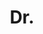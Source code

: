 ---
name: Carl Henrik Ek
title: Dr.
email: 
website: http://cms.brookes.ac.uk/staff/CarlEk/
note: Departed to UC-Berkley, examiner Professor Trevor Darrell, UC-Berkley
category: Graduated PhD Students
photo: 
---